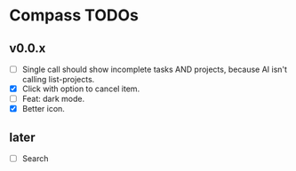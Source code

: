 # Compass TODOs

## v0.0.x

- [ ] Single call should show incomplete tasks AND projects, because AI isn't
      calling list-projects.
- [x] Click with option to cancel item.
- [ ] Feat: dark mode.
- [x] Better icon.

## later

- [ ] Search
